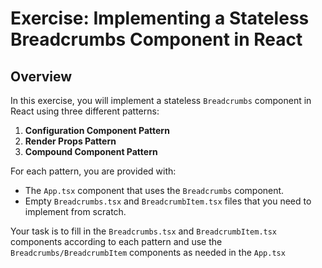 # Exercise: Implementing a Stateless Breadcrumbs Component in React

## Overview

In this exercise, you will implement a stateless `Breadcrumbs` component in React using three different patterns:

1. **Configuration Component Pattern**
2. **Render Props Pattern**
3. **Compound Component Pattern**

For each pattern, you are provided with:

- The `App.tsx` component that uses the `Breadcrumbs` component.
- Empty `Breadcrumbs.tsx` and `BreadcrumbItem.tsx` files that you need to implement from scratch.

Your task is to fill in the `Breadcrumbs.tsx` and `BreadcrumbItem.tsx` components according to each pattern and use the `Breadcrumbs/BreadcrumbItem` components as needed in the `App.tsx`